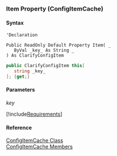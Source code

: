﻿### Item Property (ConfigItemCache)

#### Syntax

```vbnet
'Declaration

Public ReadOnly Default Property Item( _
   ByVal _key_ As String _
) As ClarifyConfigItem
```

```csharp
public ClarifyConfigItem this[ 
   string _key_
]; {get;}
```

#### Parameters

_key_

[!include[Requirements](../partials/requirements.md)]

#### Reference

[ConfigItemCache Class](fcSDK~FChoice.Foundation.Clarify.ConfigItemCache.md)  
[ConfigItemCache Members](fcSDK~FChoice.Foundation.Clarify.ConfigItemCache_members.md)